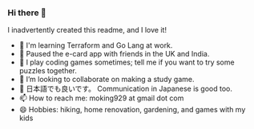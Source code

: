 ### Hi there 👋

<!--
**moki929/moki929** is a ✨ _special_ ✨ repository because its `README.md` (this file) appears on your GitHub profile.
-->


I inadvertently created this readme, and I love it!

- 🔭 I'm learning Terraform and Go Lang at work.
- 🍂 Paused the e-card app with friends in the UK and India.
- 🌱 I play coding games sometimes; tell me if you want to try some puzzles together.
- 👯 I’m looking to collaborate on making a study game.
- 💬 日本語でも良いです。 Communication in Japanese is good too.
- 📫 How to reach me: moking929 at gmail dot com
- 😄 Hobbies: hiking, home renovation, gardening, and games with my kids

